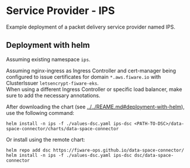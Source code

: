 # Service Provider - IPS

Example deployment of a packet delivery service provider named IPS. 


## Deployment with helm

Assuming existing namespace `ips`. 

Assuming nginx-ingress as Ingress Controller and cert-manager being configured to issue certificates 
for domain `*.aws.fiware.io` with ClusterIssuer `letsencrypt-fiware-eks`.  
When using a different Ingress Controller or specific load balancer, make sure to add 
the necessary annotations.

After downloading the chart (see [../../REAME.md#deployment-with-helm](../../REAME.md#deployment-with-helm)), 
use the following command:
```shell
helm install -n ips -f ./values-dsc.yaml ips-dsc <PATH-TO-DSC>/data-space-connector/charts/data-space-connector
```

Or install using the remote chart:
```shell
helm repo add dsc https://fiware-ops.github.io/data-space-connector/
helm install -n ips -f ./values-dsc.yaml ips-dsc dsc/data-space-connector
```

